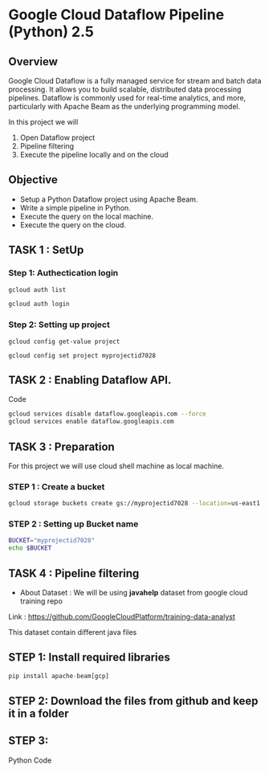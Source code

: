 # Google Cloud Dataflow Pipeline (Python) 2.5

## Overview

Google Cloud Dataflow is a fully managed service for stream and batch data processing. It allows you to build scalable, distributed data processing pipelines. Dataflow is commonly used for real-time analytics, and more, particularly with Apache Beam as the underlying programming model.

In this project we will

1.  Open Dataflow project
2.  Pipeline filtering
3.  Execute the pipeline locally and on the cloud

## Objective

* Setup a Python Dataflow project using Apache Beam.
* Write a simple pipeline in Python.
* Execute the query on the local machine.
* Execute the query on the cloud.


## TASK 1 : SetUp

### Step 1: Authectication login

```bash
gcloud auth list
```
```bash
gcloud auth login
```
### Step 2: Setting up project
```
gcloud config get-value project

gcloud config set project myprojectid7028
```

## TASK 2 :  Enabling Dataflow API.

Code

```bash 
gcloud services disable dataflow.googleapis.com --force
gcloud services enable dataflow.googleapis.com
```


## TASK 3 :  Preparation

For this project we will use cloud shell machine as local machine.

### STEP 1 : Create a bucket 

```bash
gcloud storage buckets create gs://myprojectid7028 --location=us-east1 --no-public-access-prevention
```

### STEP 2 : Setting up Bucket name 

```bash
BUCKET="myprojectid7028"
echo $BUCKET
```


## TASK 4 : Pipeline filtering 

* About Dataset : We will be using **javahelp** dataset from google cloud training repo

Link : https://github.com/GoogleCloudPlatform/training-data-analyst

This dataset contain different java files 


## STEP 1: Install required libraries



```python
pip install apache-beam[gcp]
```

## STEP 2: Download the files from github and keep it in a folder



## STEP 3: 

Python Code 





